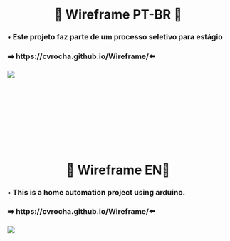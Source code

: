 <h1 align="center">📑&nbsp;Wireframe PT-BR 📑&nbsp;</h1>
<p align="left">  </p>

<h3>• Este projeto faz parte de um processo seletivo para estágio</h3>
<h3>➡️&nbsp;https://cvrocha.github.io/Wireframe/⬅️&nbsp;</h3>

<img src="https://user-images.githubusercontent.com/62439381/158426420-94f6d81f-08ff-47d4-83d1-4ff1fbfcb31d.jpeg">

<br><br><br><br><br><br><br><br>

<h1 align="center">📑&nbsp;Wireframe EN📑&nbsp;</h1>
<p align="left">  </p>

<h3>• This is a home automation project using arduino.</h3>
<h3>➡️&nbsp;https://cvrocha.github.io/Wireframe/⬅️&nbsp;</h3>

<img src="https://user-images.githubusercontent.com/62439381/158426420-94f6d81f-08ff-47d4-83d1-4ff1fbfcb31d.jpeg">
